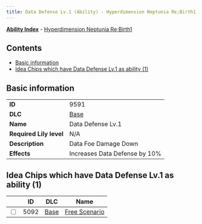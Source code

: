 ```yaml
---
title: Data Defense Lv.1 (Ability) - Hyperdimension Neptunia Re;Birth1
---
```


[**Ability Index**](/neptunia/rb1/ability/index.html) - [Hyperdimension Neptunia Re;Birth1](/neptunia/rb1)

## Contents

- [Basic information](#basic-information)
- [Idea Chips which have Data Defense Lv.1 as ability (1)](#idea-chips-which-have-data-defense-lv1-as-ability-1)

## Basic information

|   |   |
| -- | -- |
| **ID** | 9591 |
| **DLC** | [Base](/neptunia/rb1/dlc/1-base.html) |
| **Name** | Data Defense Lv.1 |
| **Required Lily level** | N/A |
| **Description** | Data Foe Damage Down |
| **Effects** | Increases Data Defense by 10% |


## Idea Chips which have Data Defense Lv.1 as ability (1)

|    | ID | DLC | Name |
| -- | -- | --- | ---- |
| <input type="checkbox" id="rb1-item-1-5092" class="trackbox" /> | 5092 | [Base](/neptunia/rb1/dlc/1-base.html) | [Free Scenario](/neptunia/rb1/item/1-5092-free-scenario.html) |
